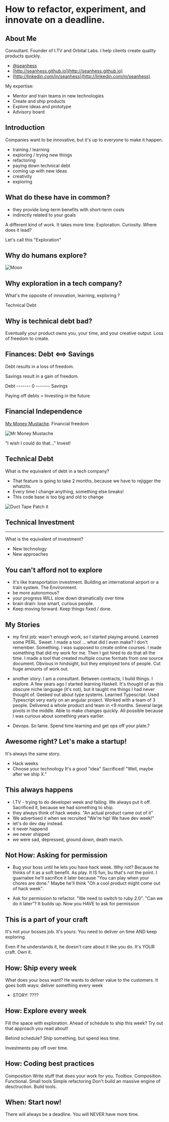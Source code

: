 How to refactor, experiment, and innovate on a deadline.
========================================================

About Me
----------

Consultant. Founder of I.TV and Orbital Labs. I help clients create quality products quickly.

* [@seanhess](http://twitter.com/seanhess)
* [http://seanhess.github.io](http://seanhess.github.io)
* [http://linkedin.com/in/seanhess](http://linkedin.com/in/seanhess)

My expertise:

* Mentor and train teams in new technologies
* Create and ship products
* Explore ideas and prototype
* Advisory board

Introduction
------------

Companies want to be innovative, but it's up to everyone to make it happen.

- training / learning
- exploring / trying new things
- refactoring
- paying down technical debt
- coming up with new ideas
- creativity
- exploring

What do these have in common?
-----------------------------

- they provide long-term benefits with short-term costs
- indirectly related to your goals

A different kind of work. It takes more time. Exploration. Curiosity. Where does it lead? 

Let's call this "Exploration"

Why do humans explore?
----------------------

![Moon](apollo16_plum1.gif)

Why exploration in a tech company?
--------------------------------

What's the opposite of innovation, learning, exploring ?

Technical Debt

Why is technical debt bad?
--------------------------

Eventually your product owns you, your time, and your creative output. Loss of freedom to create.

Finances: Debt <==> Savings
-------------------

Debt results in a loss of freedom.

Savings result in a gain of freedom.

Debt ------- 0 ------- Savings

Paying off debts = Investing in the future

Financial Independence
----------------------

[My Money Mustache](http://www.mrmoneymustache.com/2012/01/13/the-shockingly-simple-math-behind-early-retirement/). Financial freedom

![Mr Money Mustache](./mrmoney.png)

"I wish I could do that..." Invest!

Technical Debt
--------------

What is the equivalent of debt in a tech company?

- That feature is going to take 2 months, because we have to rejigger the whatzits.
- Every time I change anything, something else breaks!
- This code base is too big and old to change

![Duct Tape Patch it](./duct-tape-car-engine-repair.jpg)

Technical Investment
--------------------

****** 

What is the equivalent of investment?

- New technology
- New approaches

You can't afford not to explore
-------------------------------

- It's like transportation investment. Building an international airport or a train system. The Environment.
- be more autonomous?
- your progress WILL slow down dramatically over time
- brain drain: lose smart, curious people.
- Keep moving forward. Keep things fixed / done.

My Stories
----------

  - my first job: wasn't enough work, so I started playing around. Learned some PERL. Sweet. I made a tool ... what did I even make? I don't remember. Something. I was supposed to create online courses. I made something that did my work for me. Then I got hired to do that all the time. I made a tool that created multiple course formats from one source document. Obvious in hindsight, but they employed tons of people. Cut huge amounts of work out.

  - another story: I am a consultant. Between contracts, I build things. I explore. A few years ago I started learning Haskell. It's thought of as this obscure niche language (it's not), but it taught me things I had never thought of. Geeked out about type systems. Learned Typescript. Used Typescript very early on an angular project. Worked with a team of 3 people. Delivered a whole product and team in <9 months. Several large pivots in the middle. Able to make changes quickly. All possible because I was curious about something years earlier.

- Devops. So lame. Spend time learning and get ops off your plate.?

Awesome right? Let's make a startup!
------------------------------------
It's always the same story.
- Hack weeks
- Choose your technology
It's a good "idea"
Sacrificed! "Well, maybe after we ship X."

This always happens
-------------------

- I.TV - trying to do developer week and failing. We always put it off. Sacrificed it, because we had something to ship.
- they always think of hack weeks. "An actual product came out of it"
- We advertised it when we recruited "We're hip! We have dev week!"
- let's do dev day instead.
- it never happend
- we never shipped
- we were sad, depressed, ground down, death march.

Not How: Asking for permission
------------------------
- Bug your boss until he lets you have hack week.
Why not? Because he thinks of it as a soft benefit. As play. It IS fun, bu that's not the point. I guarnatee he'll sacrifice it later because "You can play when your chores are done."
Maybe he'll think "Oh a cool product might come out of hack week".

- Ask for permission to refactor. "We need to switch to ruby 2.0". "Can we do it later"? It builds up. Now you HAVE to ask for permission

This is a part of your craft
----------------------------

It's not your bosses job. It's yours. You need to deliver on time AND keep exploring.

Even if he understands it, he doesn't care about it like you do. It's YOUR craft. Own it.

How: Ship every week
--------------------

What does your boss want? He wants to deliver value to the customers.
It goes both ways: deliver something every week

- STORY: ????

How: Explore every week
----------------------

Fill the space with exploration. Ahead of schedule to ship this week? Try out that approach you read about!

Behind schedule? Ship something, but spend less time.

Investments pay off over time.

How: Coding best practices
--------------------------
Composition
Write stuff that does your work for you. Toolbox. Composition.
Functional. Small tools
Simple refactoring
Don't build an massive engine of desctruction. Build tools.

When: Start now!
----------------

There will always be a deadline. You will NEVER have more time.



